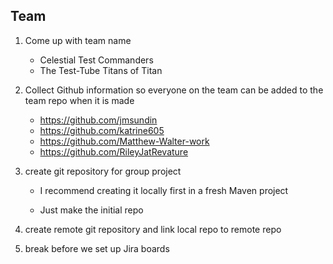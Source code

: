 ## Team

1. Come up with team name
   - Celestial Test Commanders
   - The Test-Tube Titans of Titan
 
2. Collect Github information so everyone on the team can be added to the team repo when it is made
   - https://github.com/jmsundin
   - https://github.com/katrine605
   - https://github.com/Matthew-Walter-work
   - https://github.com/RileyJatRevature
 
3. create git repository for group project

	- I recommend creating it locally first in a fresh Maven project

	- Just make the initial repo
 
4. create remote git repository and link local repo to remote repo
 
5. break before we set up Jira boards
